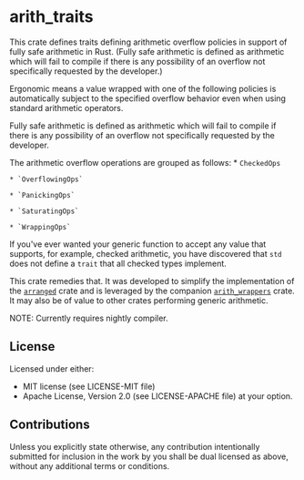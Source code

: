 # arith_traits
This crate defines traits defining arithmetic overflow policies in support of fully safe
arithmetic in Rust.  (Fully safe arithmetic is defined as arithmetic which will fail to compile if 
there is any possibility of an overflow not specifically requested by the developer.)

Ergonomic means a value wrapped with one of the following policies
is automatically subject to the specified overflow behavior even when using standard arithmetic
operators.

Fully safe arithmetic is defined as arithmetic which will fail to compile if there is any
possibility of an overflow not specifically requested by the developer.

The arithmetic overflow operations are grouped as follows:
    * `CheckedOps`

    * `OverflowingOps`

    * `PanickingOps`

    * `SaturatingOps`

    * `WrappingOps`

If you've ever wanted your generic function to accept any value that supports, for example,
checked arithmetic, you have discovered that `std` does not define a `trait` that all checked types
implement.

This crate remedies that.  It was developed to simplify the implementation of the
[`arranged`](https://github.com/u007d/arranged) crate and is leveraged by the companion
[`arith_wrappers`](https://github.com/u007d/arith_wrappers) crate.  It may also be of value to other crates performing
generic arithmetic.

NOTE: Currently requires nightly compiler.

## License
Licensed under either:
* MIT license (see LICENSE-MIT file)
* Apache License, Version 2.0 (see LICENSE-APACHE file)
at your option.

## Contributions
Unless you explicitly state otherwise, any contribution intentionally submitted for inclusion in the
work by you shall be dual licensed as above, without any additional terms or conditions.

